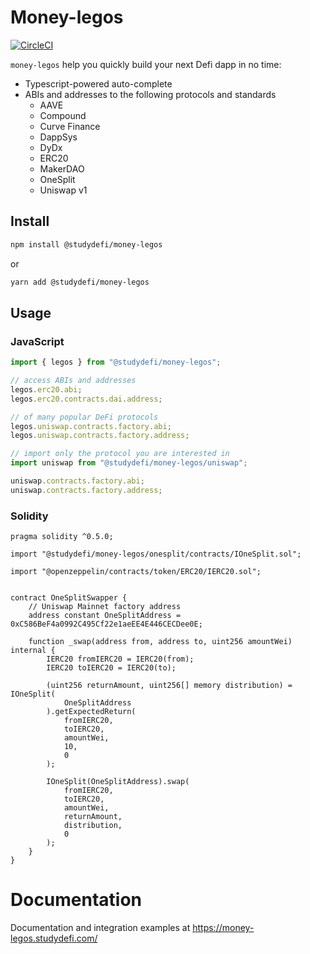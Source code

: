 # Money-legos
[![CircleCI](https://circleci.com/gh/studydefi/money-legos.svg?style=svg)](https://circleci.com/gh/studydefi/money-legos)

`money-legos` help you quickly build your next Defi dapp in no time:

- Typescript-powered auto-complete
- ABIs and addresses to the following protocols and standards
  - AAVE
  - Compound
  - Curve Finance
  - DappSys
  - DyDx
  - ERC20
  - MakerDAO
  - OneSplit
  - Uniswap v1

## Install

```bash
npm install @studydefi/money-legos
```

or 

```bash
yarn add @studydefi/money-legos
```

## Usage

### JavaScript

```javascript
import { legos } from "@studydefi/money-legos";

// access ABIs and addresses
legos.erc20.abi;
legos.erc20.contracts.dai.address;

// of many popular DeFi protocols
legos.uniswap.contracts.factory.abi;
legos.uniswap.contracts.factory.address;

// import only the protocol you are interested in
import uniswap from "@studydefi/money-legos/uniswap";

uniswap.contracts.factory.abi;
uniswap.contracts.factory.address;
```

### Solidity

```solidity
pragma solidity ^0.5.0;

import "@studydefi/money-legos/onesplit/contracts/IOneSplit.sol";

import "@openzeppelin/contracts/token/ERC20/IERC20.sol";


contract OneSplitSwapper {
    // Uniswap Mainnet factory address
    address constant OneSplitAddress = 0xC586BeF4a0992C495Cf22e1aeEE4E446CECDee0E;

    function _swap(address from, address to, uint256 amountWei) internal {
        IERC20 fromIERC20 = IERC20(from);
        IERC20 toIERC20 = IERC20(to);

        (uint256 returnAmount, uint256[] memory distribution) = IOneSplit(
            OneSplitAddress
        ).getExpectedReturn(
            fromIERC20,
            toIERC20,
            amountWei,
            10,
            0
        );

        IOneSplit(OneSplitAddress).swap(
            fromIERC20,
            toIERC20,
            amountWei,
            returnAmount,
            distribution,
            0
        );
    }
}
```

# Documentation

Documentation and integration examples at https://money-legos.studydefi.com/
